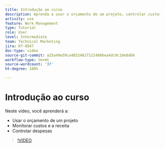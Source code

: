 ```yaml
---
title: Introdução ao curso
description: Aprenda a usar o orçamento de um projeto, controlar custos e receitas e a lidar com despesas no  [!DNL  Workfront].
activity: use
feature: Work Management
type: Tutorial
role: User
level: Intermediate
team: Technical Marketing
jira: KT-8947
doc-type: video
source-git-commit: a25a49e59ca483246271214886ea4dc9c10e8d66
workflow-type: tm+mt
source-wordcount: '37'
ht-degree: 100%

---
```


# Introdução ao curso

Neste vídeo, você aprenderá a:

* Usar o orçamento de um projeto
* Monitorar custos e a receita
* Controlar despesas

>[!VIDEO](https://video.tv.adobe.com/v/335207/?quality=12&learn=on)
